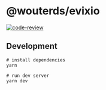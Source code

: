 # @wouterds/evixio

[![code-review](https://github.com/wouterds/evix.io/workflows/code-review/badge.svg)](https://github.com/wouterds/evix.io/actions/workflows/code-review.yml)

## Development

```
# install dependencies
yarn

# run dev server
yarn dev
```
